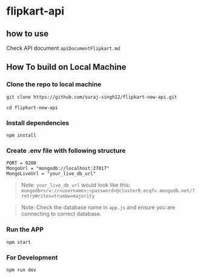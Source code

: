 # flipkart-api

## how to use
Check API document `apiDocumentFlipkart.md`

## How To build on Local Machine

### Clone the repo to local machine
```git
git clone https://github.com/suraj-singh12/flipkart-new-api.git
```
```
cd flipkart-new-api
```

### Install dependencies
```npm
npm install
```

### Create .env file with following structure
```code
PORT = 9200
MongoUrl = "mongodb://localhost:27017"
MongoLiveUrl = "your_live_db_url"
```

> Note: `your_live_db_url` would look like this: `mongodb+srv://<username>:<password>@cluster0.ecqfv.mongodb.net/?retryWrites=true&w=majority`

> Note: Check the database name in `app.js` and ensure you are connecting to correct database.

### Run the APP
```npm
npm start
```

### For Development
```npm
npm run dev
```
